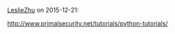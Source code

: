 [LeslieZhu](https://github.com/LeslieZhu) on 2015-12-21:


http://www.primalsecurity.net/tutorials/python-tutorials/
